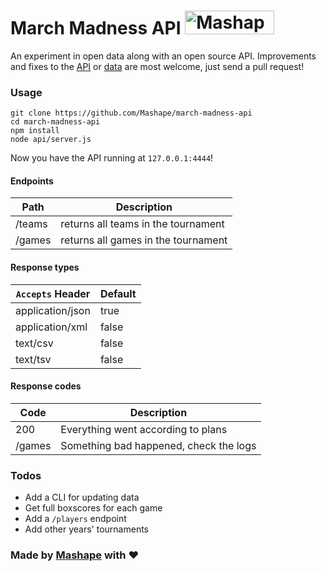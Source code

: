 # March Madness API <a href="https://www.mashape.com/community/march-madness?&amp;utm_campaign=mashape5-embed&amp;utm_medium=button&amp;utm_source=march-madness&amp;utm_content=anchorlink&amp;utm_term=icon-dark"><img alt="Mashape" src="https://d1g84eaw0qjo7s.cloudfront.net/images/badges/badge-icon-dark-6460f8cc.png" height="38" width="143"></a>

An experiment in open data along with an open source API. Improvements and fixes to the [API](/tree/master/api) or [data](/tree/master/data) are most welcome, just send a pull request!

### Usage

```
git clone https://github.com/Mashape/march-madness-api
cd march-madness-api
npm install
node api/server.js
``` 

Now you have the API running at `127.0.0.1:4444`!

#### Endpoints

| Path                     | Description                                      |
| -------------------------|------------------------------------------------- |
| /teams                   | returns all teams in the tournament              |
| /games                   | returns all games in the tournament              |

#### Response types

| `Accepts` Header         | Default                                          |
| ------------------------ |------------------------------------------------- |
| application/json         | true                                             |
| application/xml          | false                                            |
| text/csv                 | false                                            |
| text/tsv                 | false                                            |

#### Response codes

| Code                     | Description                                      |
| ------------------------ |------------------------------------------------- |
| 200                      | Everything went according to plans               |
| /games                   | Something bad happened, check the logs           |

### Todos

- Add a CLI for updating data
- Get full boxscores for each game
- Add a `/players` endpoint
- Add other years' tournaments

### Made by [Mashape](https://www.mashape.com/) with &hearts;
